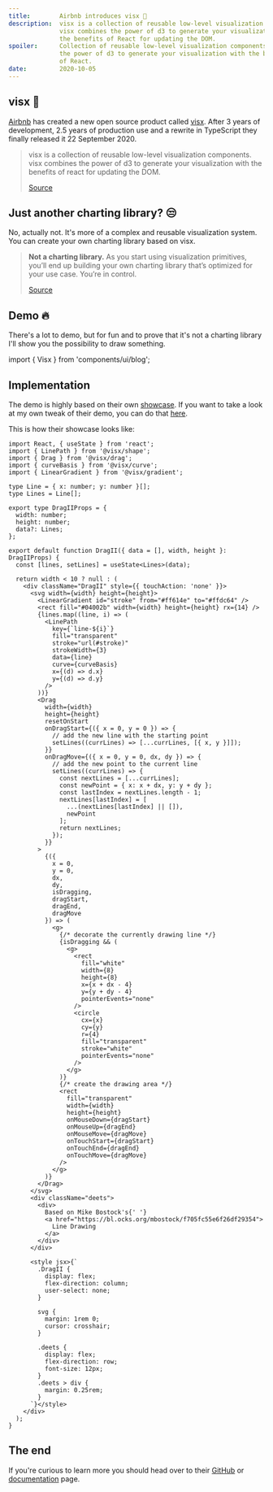 ```yaml
---
title:        Airbnb introduces visx 🐯
description:  visx is a collection of reusable low-level visualization components.
              visx combines the power of d3 to generate your visualization with
              the benefits of React for updating the DOM.
spoiler:      Collection of reusable low-level visualization components. Combines
              the power of d3 to generate your visualization with the benefits
              of React.
date:         2020-10-05
---
```


## visx 🐅

[Airbnb](https://airbnb.io/) has created a new open source product called
[visx](https://github.com/airbnb/visx). After 3 years of development, 2.5 years of
production use and a rewrite in TypeScript they finally released it 22 September
2020.

> visx is a collection of reusable low-level visualization components. visx
> combines the power of d3 to generate your visualization with the benefits
> of react for updating the DOM.
>
> [Source](https://github.com/airbnb/visx)

## Just another charting library? 😒

No, actually not. It's more of a complex and reusable visualization system. You can
create your own charting library based on visx.

> **Not a charting library.** As you start using visualization primitives, you’ll
> end up building your own charting library that’s optimized for your use case.
> You’re in control.
>
> [Source](https://airbnb.io/visx/)

## Demo 🔥

There's a lot to demo, but for fun and to prove that it's not a charting library
I'll show you the possibility to draw something.

import { Visx } from 'components/ui/blog';

<Visx />

## Implementation

The demo is highly based on their own [showcase](https://airbnb.io/visx/drag-ii).
If you want to take a look at my own tweak of their demo, you can do that
[here](https://github.com/gunnarx2/tobbelindstrom.com/blob/master/src/components/ui/blog/Visx/Visx.tsx).

This is how their showcase looks like:

```tsx
import React, { useState } from 'react';
import { LinePath } from '@visx/shape';
import { Drag } from '@visx/drag';
import { curveBasis } from '@visx/curve';
import { LinearGradient } from '@visx/gradient';

type Line = { x: number; y: number }[];
type Lines = Line[];

export type DragIIProps = {
  width: number;
  height: number;
  data?: Lines;
};

export default function DragII({ data = [], width, height }: DragIIProps) {
  const [lines, setLines] = useState<Lines>(data);

  return width < 10 ? null : (
    <div className="DragII" style={{ touchAction: 'none' }}>
      <svg width={width} height={height}>
        <LinearGradient id="stroke" from="#ff614e" to="#ffdc64" />
        <rect fill="#04002b" width={width} height={height} rx={14} />
        {lines.map((line, i) => (
          <LinePath
            key={`line-${i}`}
            fill="transparent"
            stroke="url(#stroke)"
            strokeWidth={3}
            data={line}
            curve={curveBasis}
            x={(d) => d.x}
            y={(d) => d.y}
          />
        ))}
        <Drag
          width={width}
          height={height}
          resetOnStart
          onDragStart={({ x = 0, y = 0 }) => {
            // add the new line with the starting point
            setLines((currLines) => [...currLines, [{ x, y }]]);
          }}
          onDragMove={({ x = 0, y = 0, dx, dy }) => {
            // add the new point to the current line
            setLines((currLines) => {
              const nextLines = [...currLines];
              const newPoint = { x: x + dx, y: y + dy };
              const lastIndex = nextLines.length - 1;
              nextLines[lastIndex] = [
                ...(nextLines[lastIndex] || []),
                newPoint
              ];
              return nextLines;
            });
          }}
        >
          {({
            x = 0,
            y = 0,
            dx,
            dy,
            isDragging,
            dragStart,
            dragEnd,
            dragMove
          }) => (
            <g>
              {/* decorate the currently drawing line */}
              {isDragging && (
                <g>
                  <rect
                    fill="white"
                    width={8}
                    height={8}
                    x={x + dx - 4}
                    y={y + dy - 4}
                    pointerEvents="none"
                  />
                  <circle
                    cx={x}
                    cy={y}
                    r={4}
                    fill="transparent"
                    stroke="white"
                    pointerEvents="none"
                  />
                </g>
              )}
              {/* create the drawing area */}
              <rect
                fill="transparent"
                width={width}
                height={height}
                onMouseDown={dragStart}
                onMouseUp={dragEnd}
                onMouseMove={dragMove}
                onTouchStart={dragStart}
                onTouchEnd={dragEnd}
                onTouchMove={dragMove}
              />
            </g>
          )}
        </Drag>
      </svg>
      <div className="deets">
        <div>
          Based on Mike Bostock's{' '}
          <a href="https://bl.ocks.org/mbostock/f705fc55e6f26df29354">
            Line Drawing
          </a>
        </div>
      </div>

      <style jsx>{`
        .DragII {
          display: flex;
          flex-direction: column;
          user-select: none;
        }

        svg {
          margin: 1rem 0;
          cursor: crosshair;
        }

        .deets {
          display: flex;
          flex-direction: row;
          font-size: 12px;
        }
        .deets > div {
          margin: 0.25rem;
        }
      `}</style>
    </div>
  );
}
```

## The end

If you're curious to learn more you should head over to their [GitHub](https://github.com/airbnb/visx)
or [documentation](https://airbnb.io/visx/docs) page.
